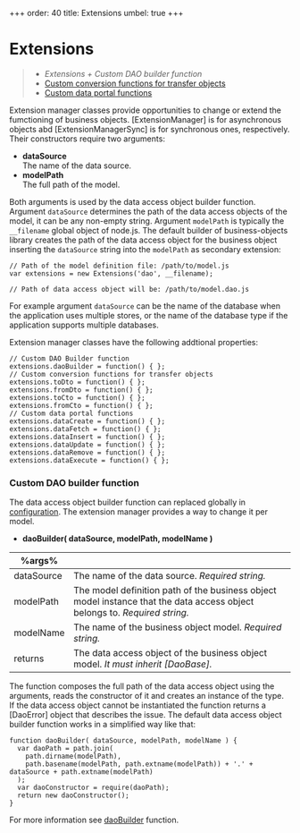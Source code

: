 +++
order: 40
title: Extensions
umbel: true
+++

# Extensions

> * _Extensions + Custom DAO builder function_
> * [Custom conversion functions for transfer objects](extensions/transfer)
> * [Custom data portal functions](extensions/portal)

Extension manager classes provide opportunities to change or extend the
fumctioning of business objects. [ExtensionManager] is for asynchronous
objects abd [ExtensionManagerSync] is for synchronous ones, respectively.
Their constructors require two arguments:

* __dataSource__  
  The name of the data source.
* __modelPath__  
  The full path of the model.

Both arguments is used by the data access object builder function. Argument
`dataSource` determines the path of the data access objects of the model, it can be 
any non-empty string. Argument `modelPath` is typically the `__filename` global
object of node.js. The default builder of business-objects library creates the path 
of the data access object for the business object inserting the `dataSource` string 
into the `modelPath` as secondary extension:

```
// Path of the model definition file: /path/to/model.js
var extensions = new Extensions('dao', __filename);

// Path of data access object will be: /path/to/model.dao.js
```

For example argument `dataSource` can be the name of the database when the application
uses multiple stores, or the name of the database type if the application supports
multiple databases.

Extension manager classes have the following addtional properties:

```
// Custom DAO Builder function
extensions.daoBuilder = function() { };
// Custom conversion functions for transfer objects
extensions.toDto = function() { };
extensions.fromDto = function() { };
extensions.toCto = function() { };
extensions.fromCto = function() { };
// Custom data portal functions
extensions.dataCreate = function() { };
extensions.dataFetch = function() { };
extensions.dataInsert = function() { };
extensions.dataUpdate = function() { };
extensions.dataRemove = function() { };
extensions.dataExecute = function() { };
```

### <a name="daoBuilder"></a>Custom DAO builder function

The data access object builder function can replaced globally in [configuration](/application/configuration).
The extension manager provides a way to change it per model.

* __daoBuilder( dataSource, modelPath, modelName )__

%args%||
-|-
dataSource | The name of the data source. _Required string._
modelPath | The model definition path of the business object model instance that the data access object belongs to. _Required string._
modelName | The name of the business object model. _Required string._
returns | The data access object of the business object model. _It must inherit [DaoBase]._

The function composes the full path of the data access object using the arguments, reads
the constructor of it and creates an instance of the type. If the data access object
cannot be instantiated the function returns a [DaoError] object that describes the issue.
The default data access object builder function works in a simplified way like that:

```
function daoBuilder( dataSource, modelPath, modelName ) {
  var daoPath = path.join(
    path.dirname(modelPath),
    path.basename(modelPath, path.extname(modelPath)) + '.' + dataSource + path.extname(modelPath)
  );
  var daoConstructor = require(daoPath);
  return new daoConstructor();
}
```

For more information see [daoBuilder](/application/additions/dao-builder) function.
